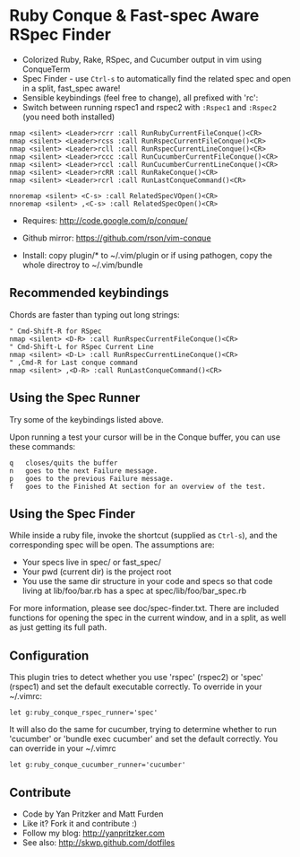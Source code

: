 Ruby Conque & Fast-spec Aware RSpec Finder
============

 * Colorized Ruby, Rake, RSpec, and Cucumber output in vim using ConqueTerm
 * Spec Finder - use `Ctrl-s` to automatically find the related spec and open in a split, fast_spec aware!
 * Sensible keybindings (feel free to change), all prefixed with 'rc':
 * Switch between running rspec1 and rspec2 with `:Rspec1` and `:Rspec2` (you need both installed)

```vim
nmap <silent> <Leader>rcrr :call RunRubyCurrentFileConque()<CR>
nmap <silent> <Leader>rcss :call RunRspecCurrentFileConque()<CR>
nmap <silent> <Leader>rcll :call RunRspecCurrentLineConque()<CR>
nmap <silent> <Leader>rccc :call RunCucumberCurrentFileConque()<CR>
nmap <silent> <Leader>rccl :call RunCucumberCurrentLineConque()<CR>
nmap <silent> <Leader>rcRR :call RunRakeConque()<CR>
nmap <silent> <Leader>rcrl :call RunLastConqueCommand()<CR>

nnoremap <silent> <C-s> :call RelatedSpecVOpen()<CR>
nnoremap <silent> ,<C-s> :call RelatedSpecOpen()<CR>
```

 * Requires: http://code.google.com/p/conque/
 * Github mirror: https://github.com/rson/vim-conque

 * Install: copy plugin/* to ~/.vim/plugin or if using pathogen,
   copy the whole directroy to ~/.vim/bundle

Recommended keybindings
-------------

Chords are faster than typing out long strings:

```vim
" Cmd-Shift-R for RSpec
nmap <silent> <D-R> :call RunRspecCurrentFileConque()<CR>
" Cmd-Shift-L for RSpec Current Line
nmap <silent> <D-L> :call RunRspecCurrentLineConque()<CR>
" ,Cmd-R for Last conque command
nmap <silent> ,<D-R> :call RunLastConqueCommand()<CR>
```

Using the Spec Runner
-------------
Try some of the keybindings listed above.

Upon running a test your cursor will be in the Conque buffer, you can use these commands:

    q   closes/quits the buffer
    n   goes to the next Failure message.
    p   goes to the previous Failure message.
    f   goes to the Finished At section for an overview of the test.

Using the Spec Finder
--------------

While inside a ruby file, invoke the shortcut (supplied as `Ctrl-s`), and
the corresponding spec will be open. The assumptions are:

  * Your specs live in spec/ or fast_spec/
  * Your pwd (current dir) is the project root
  * You use the same dir structure in your code and specs so that
    code living at lib/foo/bar.rb has a spec at spec/lib/foo/bar_spec.rb

For more information, please see doc/spec-finder.txt. There are included
functions for opening the spec in the current window, and in a split, as
well as just getting its full path.


Configuration
--------------

This plugin tries to detect whether you use 'rspec' (rspec2) or
'spec' (rspec1) and set the default executable correctly. To override in your ~/.vimrc:

    let g:ruby_conque_rspec_runner='spec'

It will also do the same for cucumber, trying to determine whether to
run 'cucumber' or 'bundle exec cucumber' and set the default correctly.
You can override in your ~/.vimrc

    let g:ruby_conque_cucumber_runner='cucumber'

Contribute
--------------
 * Code by Yan Pritzker and Matt Furden
 * Like it? Fork it and contribute :)
 * Follow my blog: http://yanpritzker.com
 * See also: http://skwp.github.com/dotfiles
